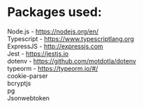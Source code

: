 # Packages used:
Node.js - https://nodejs.org/en/  
Typescript - https://www.typescriptlang.org  
ExpressJS - http://expressjs.com  
Jest - https://jestjs.io  
dotenv - https://github.com/motdotla/dotenv  
typeorm - https://typeorm.io/#/  
cookie-parser  
bcryptjs  
pg  
Jsonwebtoken